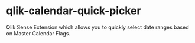 # qlik-calendar-quick-picker
Qlik Sense Extension which allows you to quickly select date ranges based on Master Calendar Flags. 
